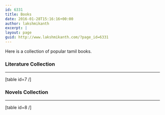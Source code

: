 ```yaml
---
id: 6331
title: Books
date: 2016-01-28T15:16:16+00:00
author: lakshmikanth
excerpt: |
layout: page
guid: http://www.lakshmikanth.com/?page_id=6331
---
```

Here is a collection of popular tamil books.

### Literature Collection

* * *

[table id=7 /]

### Novels Collection

* * *

[table id=8 /]